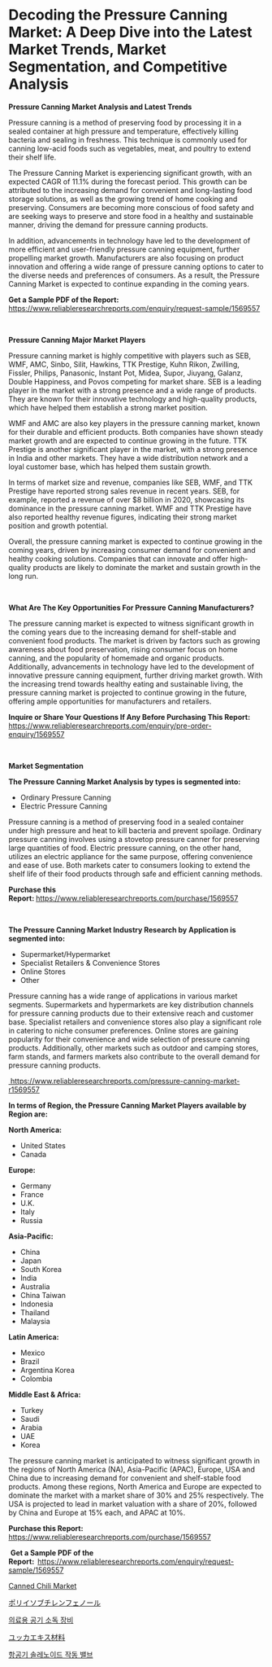 <p><h1>Decoding the Pressure Canning Market: A Deep Dive into the Latest Market Trends, Market Segmentation, and Competitive Analysis</h1></p><p><strong>Pressure Canning Market Analysis and Latest Trends</strong></p>
<p><p>Pressure canning is a method of preserving food by processing it in a sealed container at high pressure and temperature, effectively killing bacteria and sealing in freshness. This technique is commonly used for canning low-acid foods such as vegetables, meat, and poultry to extend their shelf life.</p><p>The Pressure Canning Market is experiencing significant growth, with an expected CAGR of 11.1% during the forecast period. This growth can be attributed to the increasing demand for convenient and long-lasting food storage solutions, as well as the growing trend of home cooking and preserving. Consumers are becoming more conscious of food safety and are seeking ways to preserve and store food in a healthy and sustainable manner, driving the demand for pressure canning products.</p><p>In addition, advancements in technology have led to the development of more efficient and user-friendly pressure canning equipment, further propelling market growth. Manufacturers are also focusing on product innovation and offering a wide range of pressure canning options to cater to the diverse needs and preferences of consumers. As a result, the Pressure Canning Market is expected to continue expanding in the coming years.</p></p>
<p><strong>Get a Sample PDF of the Report:&nbsp;</strong> <a href="https://www.reliableresearchreports.com/enquiry/request-sample/1569557">https://www.reliableresearchreports.com/enquiry/request-sample/1569557</a></p>
<p>&nbsp;</p>
<p><strong>Pressure Canning Major Market Players</strong></p>
<p><p>Pressure canning market is highly competitive with players such as SEB, WMF, AMC, Sinbo, Silit, Hawkins, TTK Prestige, Kuhn Rikon, Zwilling, Fissler, Philips, Panasonic, Instant Pot, Midea, Supor, Jiuyang, Galanz, Double Happiness, and Povos competing for market share. SEB is a leading player in the market with a strong presence and a wide range of products. They are known for their innovative technology and high-quality products, which have helped them establish a strong market position.</p><p>WMF and AMC are also key players in the pressure canning market, known for their durable and efficient products. Both companies have shown steady market growth and are expected to continue growing in the future. TTK Prestige is another significant player in the market, with a strong presence in India and other markets. They have a wide distribution network and a loyal customer base, which has helped them sustain growth.</p><p>In terms of market size and revenue, companies like SEB, WMF, and TTK Prestige have reported strong sales revenue in recent years. SEB, for example, reported a revenue of over $8 billion in 2020, showcasing its dominance in the pressure canning market. WMF and TTK Prestige have also reported healthy revenue figures, indicating their strong market position and growth potential.</p><p>Overall, the pressure canning market is expected to continue growing in the coming years, driven by increasing consumer demand for convenient and healthy cooking solutions. Companies that can innovate and offer high-quality products are likely to dominate the market and sustain growth in the long run.</p></p>
<p>&nbsp;</p>
<p><strong>What Are The Key Opportunities For Pressure Canning Manufacturers?</strong></p>
<p><p>The pressure canning market is expected to witness significant growth in the coming years due to the increasing demand for shelf-stable and convenient food products. The market is driven by factors such as growing awareness about food preservation, rising consumer focus on home canning, and the popularity of homemade and organic products. Additionally, advancements in technology have led to the development of innovative pressure canning equipment, further driving market growth. With the increasing trend towards healthy eating and sustainable living, the pressure canning market is projected to continue growing in the future, offering ample opportunities for manufacturers and retailers.</p></p>
<p><strong>Inquire or Share Your Questions If Any Before Purchasing This Report:</strong> <a href="https://www.reliableresearchreports.com/enquiry/pre-order-enquiry/1569557">https://www.reliableresearchreports.com/enquiry/pre-order-enquiry/1569557</a></p>
<p>&nbsp;</p>
<p><strong>Market Segmentation</strong></p>
<p><strong>The Pressure Canning Market Analysis by types is segmented into:</strong></p>
<p><ul><li>Ordinary Pressure Canning</li><li>Electric Pressure Canning</li></ul></p>
<p><p>Pressure canning is a method of preserving food in a sealed container under high pressure and heat to kill bacteria and prevent spoilage. Ordinary pressure canning involves using a stovetop pressure canner for preserving large quantities of food. Electric pressure canning, on the other hand, utilizes an electric appliance for the same purpose, offering convenience and ease of use. Both markets cater to consumers looking to extend the shelf life of their food products through safe and efficient canning methods.</p></p>
<p><strong>Purchase this Report:&nbsp;</strong><a href="https://www.reliableresearchreports.com/purchase/1569557">https://www.reliableresearchreports.com/purchase/1569557</a></p>
<p>&nbsp;</p>
<p><strong>The Pressure Canning Market Industry Research by Application is segmented into:</strong></p>
<p><ul><li>Supermarket/Hypermarket</li><li>Specialist Retailers & Convenience Stores</li><li>Online Stores</li><li>Other</li></ul></p>
<p><p>Pressure canning has a wide range of applications in various market segments. Supermarkets and hypermarkets are key distribution channels for pressure canning products due to their extensive reach and customer base. Specialist retailers and convenience stores also play a significant role in catering to niche consumer preferences. Online stores are gaining popularity for their convenience and wide selection of pressure canning products. Additionally, other markets such as outdoor and camping stores, farm stands, and farmers markets also contribute to the overall demand for pressure canning products.</p></p>
<p><a href="https://www.reliableresearchreports.com/pressure-canning-market-r1569557">&nbsp;https://www.reliableresearchreports.com/pressure-canning-market-r1569557</a></p>
<p><strong>In terms of Region, the Pressure Canning Market Players available by Region are:</strong></p>
<p>
    <p> <strong> North America: </strong>
        <ul>
            <li>United States</li>
            <li>Canada</li>
        </ul>
        </p> 
    <p> <strong> Europe: </strong>
        <ul>
            <li>Germany</li>
            <li>France</li>
            <li>U.K.</li>
            <li>Italy</li>
            <li>Russia</li>
        </ul>
        </p> 
    <p> <strong> Asia-Pacific: </strong>
        <ul>
            <li>China</li>
            <li>Japan</li>
            <li>South Korea</li>
            <li>India</li>
            <li>Australia</li>
            <li>China Taiwan</li>
            <li>Indonesia</li>
            <li>Thailand</li>
            <li>Malaysia</li>
        </ul>
        </p> 
    <p> <strong> Latin America: </strong>
        <ul>
            <li>Mexico</li>
            <li>Brazil</li>
            <li>Argentina Korea</li>
            <li>Colombia</li>
        </ul>
        </p> 
    <p> <strong> Middle East & Africa: </strong>
        <ul>
            <li>Turkey</li>
            <li>Saudi</li>
            <li>Arabia</li>
            <li>UAE</li>
            <li>Korea</li>
        </ul>
    </p>
    </p>
<p><p>The pressure canning market is anticipated to witness significant growth in the regions of North America (NA), Asia-Pacific (APAC), Europe, USA and China due to increasing demand for convenient and shelf-stable food products. Among these regions, North America and Europe are expected to dominate the market with a market share of 30% and 25% respectively. The USA is projected to lead in market valuation with a share of 20%, followed by China and Europe at 15% each, and APAC at 10%.</p></p>
<p><strong>Purchase this Report: </strong><a href="https://www.reliableresearchreports.com/purchase/1569557">https://www.reliableresearchreports.com/purchase/1569557</a></p>
<p>&nbsp;<strong>Get a Sample PDF of the Report:&nbsp;&nbsp;</strong><a href="https://www.reliableresearchreports.com/enquiry/request-sample/1569557">https://www.reliableresearchreports.com/enquiry/request-sample/1569557</a></p>
<p><strong></strong></p>
<p><p><a href="https://github.com/seekum/Market-Research-Report-List-3/blob/main/canned-chili-market.md">Canned Chili Market</a></p><p><a href="https://medium.com/@rodhoppe07/%E3%83%9D%E3%83%AA%E3%82%A4%E3%82%BD%E3%83%96%E3%83%81%E3%83%AC%E3%83%B3%E3%83%95%E3%82%A7%E3%83%8E%E3%83%BC%E3%83%AB%E5%B8%82%E5%A0%B4%E5%88%86%E6%9E%90%E3%81%8A%E3%82%88%E3%81%B32024%E5%B9%B4%E3%81%8B%E3%82%892031%E5%B9%B4%E3%81%BE%E3%81%A7%E3%81%AE%E3%82%B5%E3%82%A4%E3%82%BA%E4%BA%88%E6%B8%AC-5bb4f2e66d48">ポリイソブチレンフェノール</a></p><p><a href="https://github.com/amuji413411/Market-Research-Report-List-1/blob/main/9076288103234.md">의료용 공기 소독 장비</a></p><p><a href="https://github.com/BrionnaBoyle/Market-Research-Report-List-1/blob/main/3733459108483.md">ユッカエキス材料</a></p><p><a href="https://github.com/msujons1512/Market-Research-Report-List-1/blob/main/8369823103233.md">항공기 솔레노이드 작동 밸브</a></p></p>